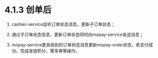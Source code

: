# 4.1.3 创单后

1. cashier-service监听订单状态消息，更新子订单状态；

2. 通过子订单状态信息，更新订单状态同时向mopay-service发送消息；

3. mopay-service更具收到的订单状态消息更新mopay-order状态，若支付成功，完成发放积分，尊享券等操作。


